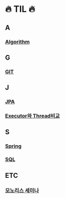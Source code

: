 # :fire: TIL :fire:

## A

### [Algorithm](https://github.com/sksggg123/TIL/blob/master/Algorithm/README.md)

## G

### [GIT](https://github.com/sksggg123/TIL/blob/master/Git/README.md)

## J

### [JPA](https://github.com/sksggg123/TIL/blob/master/JPA/README.md)
### [Executor와 Thread비교](https://github.com/sksggg123/TIL/blob/master/executor_thread.md)

## S

### [Spring](https://github.com/sksggg123/TIL/blob/master/Spring/README.md)
### [SQL](https://github.com/sksggg123/TIL/blob/master/SQL/README.md)

## ETC

### [모노리스 세미나](https://github.com/sksggg123/TIL/blob/master/seminar/woowa_monoliths.md)
